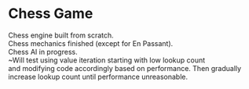 # Chess Game

Chess engine built from scratch. <br />
Chess mechanics finished (except for En Passant). <br />
Chess AI in progress. <br />
~Will test using value iteration starting with low lookup count <br />
and modifying code accordingly based on performance. Then gradually<br />
increase lookup count until performance unreasonable.
